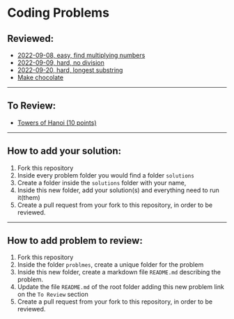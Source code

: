 # Coding Problems

## Reviewed:
- [2022-09-08, easy, find multiplying numbers](problems/2022-09-08_easy/README.md)
- [2022-09-09, hard, no division](problems/2022-09-09_hard/README.md)
- [2022-09-20, hard, longest substring](problems/2022-09-20_hard/README.md)
- [Make chocolate](problems/make_chocolate/README.md)
---
## To Review:
- [Towers of Hanoi (10 points)](problems/towers_of_hanoi/README.md)
---
## How to add your solution:
1. Fork this repository
2. Inside every problem folder you would find a folder `solutions`
3. Create a folder inside the `solutions` folder with your name, 
4. Inside this new folder, add your solution(s) and everything need to run it(them)
5. Create a pull request from your fork to this repository, in order to be reviewed.
---
## How to add problem to review:
1. Fork this repository
2. Inside the folder `problmes`, create a unique folder for the problem
3. Inside this new folder, create a markdown file `README.md` describing the problem.
4. Update the file `README.md` of the root folder adding this new problem link on the `To Review` section
5. Create a pull request from your fork to this repository, in order to be reviewed.